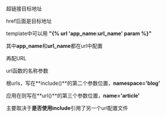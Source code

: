 超链接目标地址

href后面是目标地址

template中可以用 **"{% url 'app_name:url_name' param %}"**

其中**app_name**和**url_name**都在url中配置



再配URL

url函数的名称参数

根urls，写在**include()**的第二个参数位置，**namespace='blog'**

应用在则写在**url()**的第三个参数位置，**name='article'**

主要取决于**是否使用include**引用了另一个url配置文件

